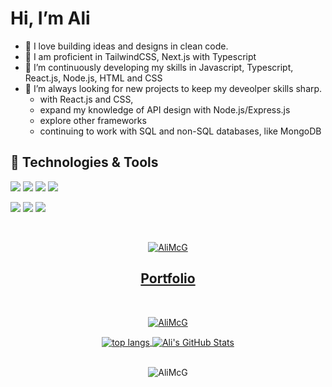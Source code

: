 # Hi, I’m Ali
- 💞️ I love building ideas and designs in clean code.
- 🌳 I am proficient in TailwindCSS, Next.js with Typescript
- 🌱 I’m continuously developing my skills in Javascript, Typescript, React.js, Node.js, HTML and CSS
- 👀 I’m always looking for new projects to keep my deveolper skills sharp.
  - with React.js and CSS,
  - expand my knowledge of API design with Node.js/Express.js
  - explore other frameworks
  - continuing to work with SQL and non-SQL databases, like MongoDB
 
## 🔧 Technologies & Tools
![](https://img.shields.io/badge/OS-Linux-informational?style=flat&logo=linux&logoColor=white&color=0077b5)
![](https://img.shields.io/badge/Editor-VScode_IDEA-informational?style=flat&logo=intellij-idea&logoColor=white&color=0077b5)
![](https://img.shields.io/badge/Code-Python-informational?style=flat&logo=python&logoColor=white&color=0077b5)
![](https://img.shields.io/badge/Code-JavaScript-informational?style=flat&logo=javascript&logoColor=white&color=0077b5)

![](https://img.shields.io/badge/Shell-Bash-informational?style=flat&logo=gnu-bash&logoColor=white&color=0077b5)
![](https://img.shields.io/badge/Tools-PostgreSQL-informational?style=flat&logo=postgresql&logoColor=white&color=0077b5)
![](https://img.shields.io/badge/Tools-Docker-informational?style=flat&logo=docker&logoColor=white&color=0077b5)


<br />

<p align="center"><a href="https://www.linkedin.com/in/alistair-mcgill-30a404106/"> <img src="https://img.shields.io/badge/LinkedIn-0077B5?style=for-the-badge&logo=linkedin&logoColor=white" alt="AliMcG" /></a></p>

<h2 align="center"><a href="https://www.alistairmcgill.co.uk/" target="blank">Portfolio</a></h2>
<br />

<p align="center"><a href="https://www.codewars.com/"> <img src="https://www.codewars.com/users/AliMcG/badges/large"" alt="AliMcG" /></a></p>
<div align="center">
  <a href="https://github.com/AliMcG/AliMcG">
  <img align="center" src="https://github-readme-stats.vercel.app/api/top-langs/?username=AliMcG&hide=java,html,tex&theme=dark&langs_count=3" alt="top langs" />
</a>
<a href="https://github.com/AliMcG/AliMcG">
  <img align="center" src="https://github-readme-stats.vercel.app/api?username=AliMcG&show_icons=true&line_height=27&count_private=true&hide=java,html,tex&theme=dark" alt="Ali's GitHub Stats" />
</a>
</div>
&nbsp;

<p align="center"> <img src="https://komarev.com/ghpvc/?username=AliMcG&label=Profile%20views&color=0e75b6&style=plastic" alt="AliMcG" /> </p>


